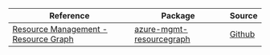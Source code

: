 | Reference | Package | Source |
|---|---|---|
|[Resource Management - Resource Graph](mgmt-resourcegraph-readme.md)|[azure-mgmt-resourcegraph](https://pypi.org/project/azure-mgmt-resourcegraph)|[Github](https://github.com/Azure/azure-sdk-for-python)|
